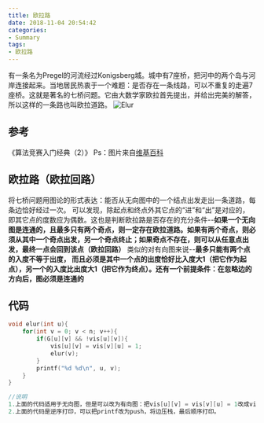 ```yaml
---
title: 欧拉路
date: 2018-11-04 20:54:42
categories:
- Summary
tags:
- 欧拉路
---
```

有一条名为Pregel的河流经过Konigsberg城。城中有7座桥，把河中的两个岛与河岸连接起来。当地居民热衷于一个难题：是否存在一条线路，可以不重复的走遍7座桥。这就是著名的七桥问题。它由大数学家欧拉首先提出，并给出完美的解答，所以这样的一条路也叫欧拉道路。
![Elur](/Elur.png)
<!--more-->
## 参考
《算法竞赛入门经典（2）》
Ps：图片来自[维基百科](https://www.wikiwand.com/zh-hans/%E6%9F%AF%E5%B0%BC%E6%96%AF%E5%A0%A1%E4%B8%83%E6%A1%A5%E9%97%AE%E9%A2%98)
## 欧拉路（欧拉回路）
将七桥问题用图论的形式表达：能否从无向图中的一个结点出发走出一条道路，每条边恰好经过一次。
可以发现，除起点和终点外其它点的“进”和“出”是对应的，即其它点的度数应为偶数。这也是判断欧拉路是否存在的充分条件--**如果一个无向图是连通的，且最多只有两个奇点，则一定存在欧拉道路。如果有两个奇点，则必须从其中一个奇点出发，另一个奇点终止；如果奇点不存在，则可以从任意点出发，最终一点会回到该点（欧拉回路）**
类似的对有向图来说--**最多只能有两个点的入度不等于出度， 而且必须是其中一个点的出度恰好比入度大1（把它作为起点），另一个的入度比出度大1（把它作为终点）。还有一个前提条件：在忽略边的方向后，图必须是连通的**
## 代码
```C++
void elur(int u){
    for(int v = 0; v < n; v++){
        if(G[u][v] && !vis[u][v]){
            vis[u][v] = vis[v][u] = 1;
            elur(v);
        }
        printf("%d %d\n", u, v);
    }
}

//说明
1.上面的代码适用于无向图，但是可以改为有向图：把vis[u][v] = vis[v][u] = 1改成vis[u][v] = 1
2.上面的代码是逆序打印，可以把printf改为push，将边压栈，最后顺序打印。
```
